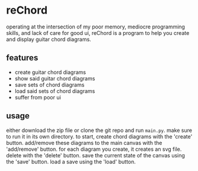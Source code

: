 # reChord
operating at the intersection of my poor memory, mediocre programming skills, and lack of care for good ui, reChord is a program to help you create and display guitar chord diagrams.

## features
- create guitar chord diagrams
- show said guitar chord diagrams
- save sets of chord diagrams
- load said sets of chord diagrams
- suffer from poor ui

## usage
either download the zip file or clone the git repo and run `main.py`. make sure to run it in its own directory.
to start, create chord diagrams with the 'create' button. add/remove these diagrams to the main canvas with the 'add/remove' button.
for each diagram you create, it creates an svg file. delete with the 'delete' button.
save the current state of the canvas using the 'save' button.
load a save using the 'load' button.
